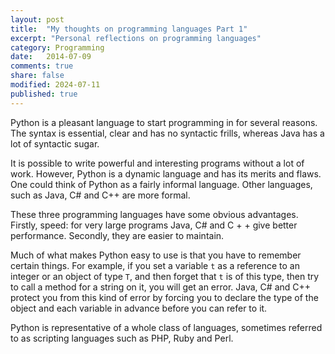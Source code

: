 ```yaml
---
layout: post
title:  "My thoughts on programming languages Part 1"
excerpt: "Personal reflections on programming languages"
category: Programming
date:   2014-07-09
comments: true
share: false
modified: 2024-07-11
published: true
---
```


Python is a pleasant language to start programming in for several reasons.
The syntax is essential, clear and has no syntactic frills, whereas Java has a lot of syntactic sugar. 

It is possible to write powerful and interesting programs without a lot of work. However, Python is a dynamic language and has its merits and flaws. One could think of Python as a fairly informal language. Other languages, such as Java, C# and C++ are more formal.

These three programming languages have some obvious advantages. Firstly, speed: for very large programs Java, C# and C + + give better performance. Secondly, they are easier to maintain.

Much of what makes Python easy to use is that you have to remember certain things. For example, if you set a variable `t` as a reference to an integer or an object of type `T`, and then forget that `t` is of this type, then try to call a method for a string on it, you will get an error. Java, C# and C++ protect you from this kind of error by forcing you to declare the type of the object and each variable in advance before you can refer to it. 

Python is representative of a whole class of languages, sometimes referred to as scripting languages such as PHP, Ruby and Perl.